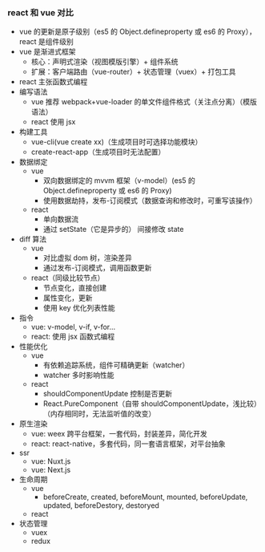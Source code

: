 ### react 和 vue 对比

- vue 的更新是原子级别（es5 的 Object.defineproperty 或 es6 的 Proxy），react 是组件级别
- vue 是渐进式框架
  - 核心：声明式渲染（视图模版引擎）+ 组件系统
  - 扩展：客户端路由（vue-router）+ 状态管理（vuex）+ 打包工具
- react 主张函数式编程
- 编写语法
  - vue 推荐 webpack+vue-loader 的单文件组件格式（关注点分离）（模版语法）
  - react 使用 jsx
- 构建工具
  - vue-cli(vue create xx)（生成项目时可选择功能模块）
  - create-react-app（生成项目时无法配置）
- 数据绑定
  - vue
    - 双向数据绑定的 mvvm 框架（v-model）(es5 的 Object.defineproperty 或 es6 的 Proxy)
    - 使用数据劫持，发布-订阅模式（数据查询和修改时，可重写该操作）
  - react
    - 单向数据流
    - 通过 setState（它是异步的） 间接修改 state
- diff 算法
  - vue
    - 对比虚拟 dom 树，渲染差异
    - 通过发布-订阅模式，调用函数更新
  - react（同级比较节点）
    - 节点变化，直接创建
    - 属性变化，更新
    - 使用 key 优化列表性能
- 指令
  - vue: v-model, v-if, v-for...
  - react: 使用 jsx 函数式编程
- 性能优化
  - vue
    - 有依赖追踪系统，组件可精确更新（watcher）
    - watcher 多时影响性能
  - react
    - shouldComponentUpdate 控制是否更新
    - React.PureComponent（自带 shouldComponentUpdate，浅比较）（内存相同时，无法监听值的改变）
- 原生渲染
  - vue: weex 跨平台框架，一套代码，封装差异，简化开发
  - react: react-native，多套代码，同一套语言框架，对平台抽象
- ssr
  - vue: Nuxt.js
  - vue: Next.js
- 生命周期
  - vue
    - beforeCreate, created, beforeMount, mounted, beforeUpdate, updated, beforeDestory, destoryed
  - react
- 状态管理
  - vuex
  - redux
